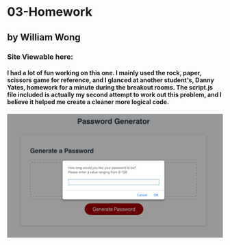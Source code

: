 # 03-Homework
## by William Wong
### Site Viewable here:
#### I had a lot of fun working on this one. I mainly used the rock, paper, scissors game for reference, and I glanced at another student's, Danny Yates, homework for a minute during the breakout rooms. The script.js file included is actually my second attempt to work out this problem, and I believe it helped me create a cleaner more logical code. 
##### ![ScreenShot](./images/screenshot.png "screenshot of homework 3")